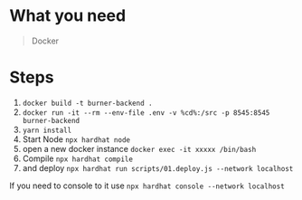 # What you need

> Docker

# Steps

1. `docker build -t burner-backend .`
2. `docker run -it --rm --env-file .env -v %cd%:/src -p 8545:8545 burner-backend`
3. `yarn install` 
4. Start Node `npx hardhat node`
7. open a new docker instance `docker exec -it xxxxx /bin/bash`
8. Compile `npx hardhat compile`
9. and deploy `npx hardhat run scripts/01.deploy.js --network localhost`

If you need to console to it use `npx hardhat console --network localhost`
